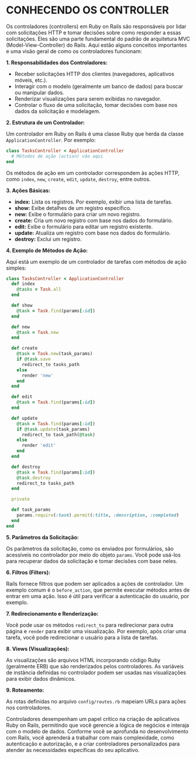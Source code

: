 # CONHECENDO OS CONTROLLER
Os controladores (controllers) em Ruby on Rails são responsáveis por lidar com solicitações HTTP e tomar decisões sobre como responder a essas solicitações. Eles são uma parte fundamental do padrão de arquitetura MVC (Model-View-Controller) do Rails. Aqui estão alguns conceitos importantes e uma visão geral de como os controladores funcionam:

**1. Responsabilidades dos Controladores:**
   
   - Receber solicitações HTTP dos clientes (navegadores, aplicativos móveis, etc.).
   - Interagir com o modelo (geralmente um banco de dados) para buscar ou manipular dados.
   - Renderizar visualizações para serem exibidas no navegador.
   - Controlar o fluxo de uma solicitação, tomar decisões com base nos dados da solicitação e modelagem.

**2. Estrutura de um Controlador:**

   Um controlador em Ruby on Rails é uma classe Ruby que herda da classe `ApplicationController`. Por exemplo:

   ```ruby
   class TasksController < ApplicationController
     # Métodos de ação (action) vão aqui
   end
   ```

   Os métodos de ação em um controlador correspondem às ações HTTP, como `index`, `new`, `create`, `edit`, `update`, `destroy`, entre outros.

**3. Ações Básicas:**

   - **index:** Lista os registros. Por exemplo, exibir uma lista de tarefas.
   - **show:** Exibe detalhes de um registro específico.
   - **new:** Exibe o formulário para criar um novo registro.
   - **create:** Cria um novo registro com base nos dados do formulário.
   - **edit:** Exibe o formulário para editar um registro existente.
   - **update:** Atualiza um registro com base nos dados do formulário.
   - **destroy:** Exclui um registro.

**4. Exemplo de Métodos de Ação:**

   Aqui está um exemplo de um controlador de tarefas com métodos de ação simples:

   ```ruby
   class TasksController < ApplicationController
     def index
       @tasks = Task.all
     end

     def show
       @task = Task.find(params[:id])
     end

     def new
       @task = Task.new
     end

     def create
       @task = Task.new(task_params)
       if @task.save
         redirect_to tasks_path
       else
         render 'new'
       end
     end

     def edit
       @task = Task.find(params[:id])
     end

     def update
       @task = Task.find(params[:id])
       if @task.update(task_params)
         redirect_to task_path(@task)
       else
         render 'edit'
       end
     end

     def destroy
       @task = Task.find(params[:id])
       @task.destroy
       redirect_to tasks_path
     end

     private

     def task_params
       params.require(:task).permit(:title, :description, :completed)
     end
   end
   ```

**5. Parâmetros da Solicitação:**

   Os parâmetros da solicitação, como os enviados por formulários, são acessíveis no controlador por meio do objeto `params`. Você pode usá-los para recuperar dados da solicitação e tomar decisões com base neles.

**6. Filtros (Filters):**

   Rails fornece filtros que podem ser aplicados a ações de controlador. Um exemplo comum é o `before_action`, que permite executar métodos antes de entrar em uma ação. Isso é útil para verificar a autenticação do usuário, por exemplo.

**7. Redirecionamento e Renderização:**

   Você pode usar os métodos `redirect_to` para redirecionar para outra página e `render` para exibir uma visualização. Por exemplo, após criar uma tarefa, você pode redirecionar o usuário para a lista de tarefas.

**8. Views (Visualizações):**

   As visualizações são arquivos HTML incorporando código Ruby (geralmente ERB) que são renderizados pelos controladores. As variáveis de instância definidas no controlador podem ser usadas nas visualizações para exibir dados dinâmicos.

**9. Roteamento:**

   As rotas definidas no arquivo `config/routes.rb` mapeiam URLs para ações nos controladores.

Controladores desempenham um papel crítico na criação de aplicativos Ruby on Rails, permitindo que você gerencie a lógica de negócios e interaja com o modelo de dados. Conforme você se aprofunda no desenvolvimento com Rails, você aprenderá a trabalhar com mais complexidade, como autenticação e autorização, e a criar controladores personalizados para atender às necessidades específicas do seu aplicativo.